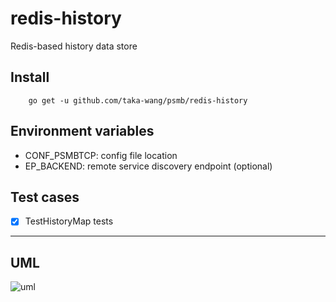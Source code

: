 # redis-history

Redis-based history data store

## Install

```
    go get -u github.com/taka-wang/psmb/redis-history
```

## Environment variables

- CONF_PSMBTCP: config file location
- EP_BACKEND: remote service discovery endpoint (optional)

## Test cases

- [x] TestHistoryMap tests


---

## UML 

![uml](http://plantuml.com/plantuml/svg/5Sb93e0W3030h-W3e7T_Kw41ObdI9SJV6-SwPnk9FPCB7zLiwGKWk6DfLlrs9Kbp60sBQNOmV31i70MMTuQEQYIG65L1A3SDjQbDUUF_7m00.svg)
